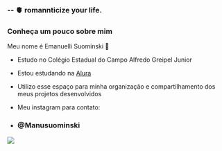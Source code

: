 ### -- 🫀 romannticize your life.

### Conheça um pouco sobre mim 

 Meu nome é Emanuelli Suominski 🤍

- Estudo no Colégio Estadual do Campo Alfredo Greipel Junior

- Estou estudando na [Alura](https://www.alura.com.br)

- Utilizo esse espaço para minha organização e compartilhamento dos meus projetos desenvolvidos

- Meu instagram para contato:
- ### @Manusuominski




![](https://media.tenor.com/ll4wy1qTCYkAAAAC/love-heart-love.gif)

 


